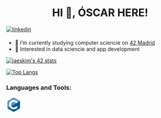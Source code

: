 <h1 align="center">HI 👋, ÓSCAR HERE!</h1>
<a href="https://www.linkedin.com/in/%C3%B3scarmart%C3%ADnez/" target="_blank">
<img src=https://img.shields.io/badge/linkedin-%231E77B5.svg?&style=for-the-badge&logo=linkedin&logoColor=white alt=linkedin style="margin-bottom: 5px;" />
</a>  

- 🔭 I’m currently studying computer sciencie on [42 Madrid](https://www.42madrid.com/)
- 🧠 Interested in data sciencie and app development

[![jaeskim's 42 stats](https://badge42.herokuapp.com/api/stats/omartine)](https://github.com/JaeSeoKim/badge42)


[![Top Langs](https://github-readme-stats.vercel.app/api/top-langs/?username=0martinez&layout=compact)](https://github.com/anuraghazra/github-readme-stats)


<h3 align="left">Languages and Tools:</h3>
<p align="left"> <a href="https://www.cprogramming.com/" target="_blank"> <img src="https://raw.githubusercontent.com/devicons/devicon/master/icons/c/c-original.svg" alt="c" width="40" height="40"/> </a> <a href="https://www.w3schools.com/cpp/" target="_blank">
